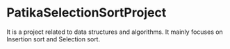 # PatikaSelectionSortProject
It is a project related to data structures and algorithms. It mainly focuses on Insertion sort and Selection sort.
